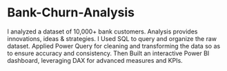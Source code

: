 # Bank-Churn-Analysis
 I analyzed a dataset of 10,000+ bank customers.  Analysis provides innovations, ideas &amp; strategies.  I Used SQL to query and organize the raw dataset.  Applied Power Query for cleaning and transforming the data so as to ensure accuracy and consistency.  Then Built an interactive Power BI dashboard, leveraging DAX for advanced measures and KPIs.
